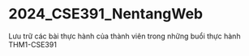 # 2024_CSE391_NentangWeb
Lưu trữ các bài thực hành của thành viên trong những buổi thực hành THM1-CSE391
